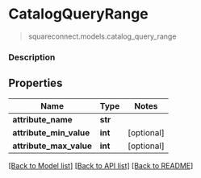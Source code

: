# CatalogQueryRange
> squareconnect.models.catalog_query_range

### Description



## Properties
Name | Type | Notes
------------ | ------------- | -------------
**attribute_name** | **str** | 
**attribute_min_value** | **int** | [optional] 
**attribute_max_value** | **int** | [optional] 

[[Back to Model list]](../README.md#documentation-for-models) [[Back to API list]](../README.md#documentation-for-api-endpoints) [[Back to README]](../README.md)


